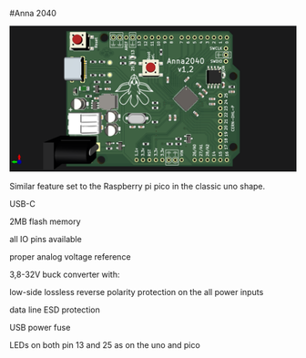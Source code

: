 #Anna 2040

![board](F.png)

Similar feature set to the Raspberry pi pico in the classic uno shape.

USB-C

2MB flash memory

all IO pins available

proper analog voltage reference

3,8-32V buck converter with:

low-side lossless reverse polarity protection on the all power inputs

data line ESD protection

USB power fuse

LEDs on both pin 13 and 25 as on the uno and pico